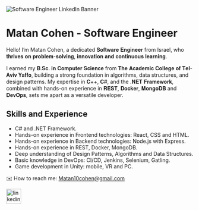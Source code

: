![Software Engineer LinkedIn Banner ](https://github.com/MatanCohenMC/MatanCohenMC/assets/65343660/99fd4f2c-4110-400e-b957-91eaf9db6a1b)

# Matan Cohen - Software Engineer
Hello! I’m Matan Cohen, a dedicated 𝐒𝐨𝐟𝐭𝐰𝐚𝐫𝐞 𝐄𝐧𝐠𝐢𝐧𝐞𝐞𝐫 from Israel, who 𝐭𝐡𝐫𝐢𝐯𝐞𝐬 𝐨𝐧 𝐩𝐫𝐨𝐛𝐥𝐞𝐦-𝐬𝐨𝐥𝐯𝐢𝐧𝐠, 𝐢𝐧𝐧𝐨𝐯𝐚𝐭𝐢𝐨𝐧 𝐚𝐧𝐝 𝐜𝐨𝐧𝐭𝐢𝐧𝐮𝐨𝐮𝐬 𝐥𝐞𝐚𝐫𝐧𝐢𝐧𝐠.

I earned my 𝐁.𝐒𝐜. 𝐢𝐧 𝐂𝐨𝐦𝐩𝐮𝐭𝐞𝐫 𝐒𝐜𝐢𝐞𝐧𝐜𝐞 from 𝐓𝐡𝐞 𝐀𝐜𝐚𝐝𝐞𝐦𝐢𝐜 𝐂𝐨𝐥𝐥𝐞𝐠𝐞 𝐨𝐟 𝐓𝐞𝐥-𝐀𝐯𝐢𝐯 𝐘𝐚𝐟𝐟𝐨, building a strong foundation in algorithms, data structures, and design patterns. My expertise in 𝐂++, 𝐂#, and the .𝐍𝐄𝐓 𝐅𝐫𝐚𝐦𝐞𝐰𝐨𝐫𝐤, combined with hands-on experience in 𝐑𝐄𝐒𝐓, 𝐃𝐨𝐜𝐤𝐞𝐫, 𝐌𝐨𝐧𝐠𝐨𝐃𝐁 and 𝐃𝐞𝐯𝐎𝐩𝐬, sets me apart as a versatile developer.

## Skills and Experience
* C# and .NET Framework.
* Hands-on experience in Frontend technologies: React, CSS and HTML.
* Hands-on experience in Backend technologies: Node.js with Express.
* Hands-on experience in REST, Docker, MongoDB.
* Deep understanding of Design Patterns, Algorithms and Data Structures.
* Basic knowledge in DevOps: CI/CD, Jenkins, Selenium, Gatling.
* Game development in Unity: mobile, VR and PC.


✉️ How to reach me: Matan10cohen@gmail.com

[<img src='https://cdn.jsdelivr.net/npm/simple-icons@3.0.1/icons/linkedin.svg' alt='linkedin' height='40'>](https://www.linkedin.com/in/matan-cohen-mc/)  
